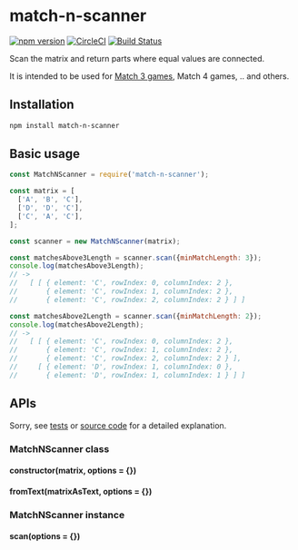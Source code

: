 # match-n-scanner

[![npm version](https://badge.fury.io/js/match-n-scanner.svg)](https://badge.fury.io/js/match-n-scanner)
[![CircleCI](https://circleci.com/gh/kjirou/match-n-scanner.svg?style=svg)](https://circleci.com/gh/kjirou/match-n-scanner)
[![Build Status](https://travis-ci.org/kjirou/match-n-scanner.svg?branch=master)](https://travis-ci.org/kjirou/match-n-scanner)

Scan the matrix and return parts where equal values are connected.

It is intended to be used for [Match 3 games](https://en.wikipedia.org/wiki/Category:Match_3_games), Match 4 games, .. and others.


## Installation

```bash
npm install match-n-scanner
```


## Basic usage

```js
const MatchNScanner = require('match-n-scanner');

const matrix = [
  ['A', 'B', 'C'],
  ['D', 'D', 'C'],
  ['C', 'A', 'C'],
];

const scanner = new MatchNScanner(matrix);

const matchesAbove3Length = scanner.scan({minMatchLength: 3});
console.log(matchesAbove3Length);
// ->
//   [ [ { element: 'C', rowIndex: 0, columnIndex: 2 },
//       { element: 'C', rowIndex: 1, columnIndex: 2 },
//       { element: 'C', rowIndex: 2, columnIndex: 2 } ] ]

const matchesAbove2Length = scanner.scan({minMatchLength: 2});
console.log(matchesAbove2Length);
// ->
//   [ [ { element: 'C', rowIndex: 0, columnIndex: 2 },
//       { element: 'C', rowIndex: 1, columnIndex: 2 },
//       { element: 'C', rowIndex: 2, columnIndex: 2 } ],
//     [ { element: 'D', rowIndex: 1, columnIndex: 0 },
//       { element: 'D', rowIndex: 1, columnIndex: 1 } ] ]
```


## APIs

Sorry, see [tests](/test/lib/MatchNScanner.js) or [source code](/lib/MatchNScanner.js) for a detailed explanation.

### MatchNScanner class
#### constructor(matrix, options = {})
#### fromText(matrixAsText, options = {})
### MatchNScanner instance
#### scan(options = {})
